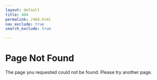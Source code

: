 ```yaml
---
layout: default
title: 404
permalink: /404.html
nav_exclude: true
search_exclude: true

---
```


# Page Not Found
The page you requested could not be found. Please try another page.
